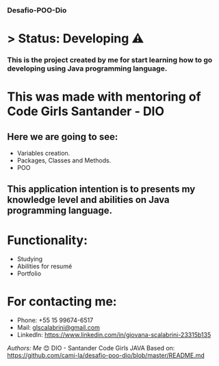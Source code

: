 ### <hl>Desafio-POO-Dio</hl>

# > Status: Developing ⚠️

### This is the project created by me for start learning how to go developing using Java programming language.
# This was made with mentoring of Code Girls Santander - DIO

## Here we are going to see:

+ Variables creation.
+ Packages, Classes and Methods.
+ POO

## This application intention is to presents my knowledge level and abilities on Java programming language.

# Functionality:

+ Studying
+ Abilities for resumé
+ Portfolio

# For contacting me:

+ Phone: +55 15 99674-6517
+ Mail: glscalabrini@gmail.com
+ LinkedIn: https://www.linkedin.com/in/giovana-scalabrini-23315b135

*_Authors:_* _Me_ 😊
DIO - Santander Code Girls JAVA
Based on: https://github.com/cami-la/desafio-poo-dio/blob/master/README.md
